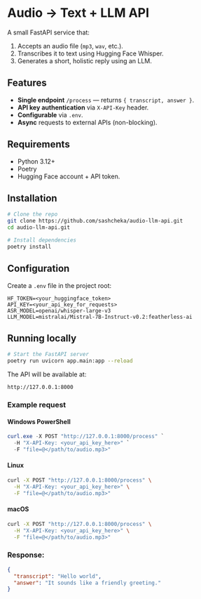 # Audio → Text + LLM API

A small FastAPI service that:
1. Accepts an audio file (`mp3`, `wav`, etc.).
2. Transcribes it to text using Hugging Face Whisper.
3. Generates a short, holistic reply using an LLM.

## Features
- **Single endpoint** `/process` — returns `{ transcript, answer }`.
- **API key authentication** via `X-API-Key` header.
- **Configurable** via `.env`.
- **Async** requests to external APIs (non-blocking).

## Requirements
- Python 3.12+
- Poetry
- Hugging Face account + API token.

## Installation

```bash
# Clone the repo
git clone https://github.com/sashcheka/audio-llm-api.git
cd audio-llm-api.git

# Install dependencies
poetry install
````

## Configuration

Create a `.env` file in the project root:

```env
HF_TOKEN=<your_huggingface_token>
API_KEY=<your_api_key_for_requests>
ASR_MODEL=openai/whisper-large-v3
LLM_MODEL=mistralai/Mistral-7B-Instruct-v0.2:featherless-ai
```

## Running locally

```bash
# Start the FastAPI server
poetry run uvicorn app.main:app --reload
```

The API will be available at:

```
http://127.0.0.1:8000
```

### Example request

#### Windows PowerShell
```powershell
curl.exe -X POST "http://127.0.0.1:8000/process" `
  -H "X-API-Key: <your_api_key_here>" `
  -F "file=@</path/to/audio.mp3>"
```

#### Linux

```bash
curl -X POST "http://127.0.0.1:8000/process" \
  -H "X-API-Key: <your_api_key_here>" \
  -F "file=@</path/to/audio.mp3>"
```

#### macOS

```bash
curl -X POST "http://127.0.0.1:8000/process" \
  -H "X-API-Key: <your_api_key_here>" \
  -F "file=@</path/to/audio.mp3>"
```

### Response:

```json
{
  "transcript": "Hello world",
  "answer": "It sounds like a friendly greeting."
}
```
